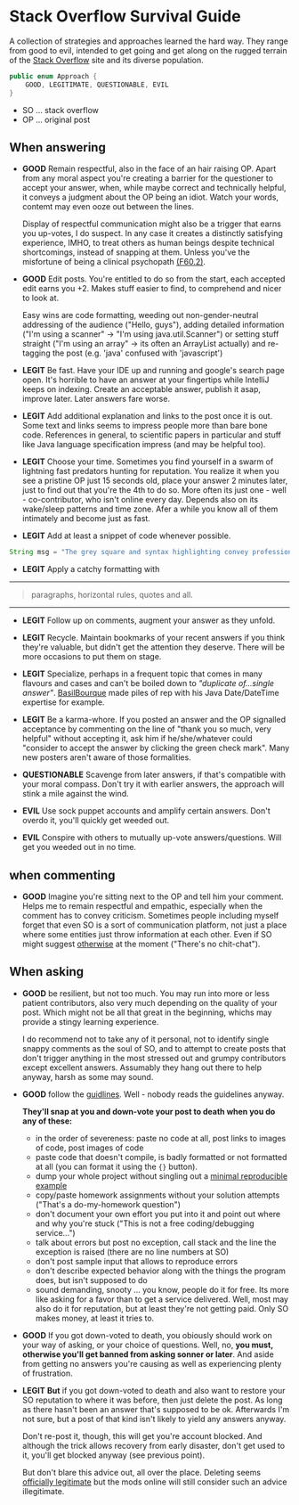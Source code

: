 # Stack Overflow Survival Guide

A collection of strategies and approaches learned the hard way. They range from good to evil, intended to get going and get along on the rugged terrain of the [Stack Overflow](https://stackoverflow.com/) site and its diverse population. 

```java
public enum Approach {
    GOOD, LEGITIMATE, QUESTIONABLE, EVIL
}
```
 - SO ... stack overflow
 - OP ... original post

## When answering

- **GOOD** Remain respectful, also in the face of an hair raising OP. Apart from any moral aspect you're creating a barrier for the questioner to accept your answer, when, while maybe correct and technically helpful, it conveys a judgment about the OP being an idiot. Watch your words, contemt may even ooze out between the lines. 

  Display of respectful communication might also be a trigger that earns you up-votes, I do suspect. In any case it creates a distinctly satisfying experience, IMHO, to treat others as human beings despite technical shortcomings, instead of snapping at them. Unless you've the misfortune of being a clinical psychopath [(F60.2)](https://www.icd10data.com/ICD10CM/Codes/F01-F99/F60-F69/F60-/F60.2). 

- **GOOD** Edit posts. You're entitled to do so from the start, each accepted edit earns you +2. Makes stuff easier to find, to comprehend and nicer to look at. 

  Easy wins are code formatting, weeding out non-gender-neutral addressing of the audience ("Hello, guys"), adding detailed information ("I'm using a scanner" -> "I'm using java.util.Scanner") or setting stuff straight ("I'm using an array" -> its often an ArrayList actually) and re-tagging the post (e.g. 'java' confused with 'javascript')

- **LEGIT** Be fast. Have your IDE up and running and google's search page open. It's horrible to have an answer at your fingertips while IntelliJ keeps on indexing. Create an acceptable answer, publish it asap, improve later. Later answers fare worse.

- **LEGIT** Add additional explanation and links to the post once it is out. Some text and links seems to impress people more than bare bone code. References in general, to scientific papers in particular and stuff like Java language specification impress (and may be helpful too).

- **LEGIT** Choose your time. Sometimes you find yourself in a swarm of lightning fast predators hunting for reputation. You realize it when you see a pristine OP just 15 seconds old, place your answer 2 minutes later, just to find out that you're the 4th to do so. More often its just one - well - co-contributor, who isn't online every day. Depends also on its wake/sleep patterns and time zone. Afer a while you know all of them intimately and become just as fast.

- **LEGIT** Add at least a snippet of code whenever possible. 
```java
String msg = "The grey square and syntax highlighting convey professionality and deep knowledge.";
```

- **LEGIT** Apply a catchy formatting with
***  
  > paragraphs, horizontal rules, quotes and all.  
***

- **LEGIT** Follow up on comments, augment your answer as they unfold.

- **LEGIT** Recycle. Maintain bookmarks of your recent answers if you think they're valuable, but didn't get the attention they deserve. There will be more occasions to put them on stage.

- **LEGIT** Specialize, perhaps in a frequent topic that comes in many flavours and cases and can't be boiled down to *"duplicate of...single answer"*. [BasilBourque](https://stackoverflow.com/search?q=user:642706) made piles of rep with his Java Date/DateTime expertise for example.

- **LEGIT** Be a karma-whore. If you posted an answer and the OP signalled acceptance by commenting on the line of "thank you so much, very helpful" without accepting it, ask him if he/she/whatever could "consider to accept the answer by clicking the green check mark". Many new posters aren't aware of those formalities. 

- **QUESTIONABLE** Scavenge from later answers, if that's compatible with your moral compass. Don't try it with earlier answers, the approach will stink a mile against the wind.

- **EVIL** Use sock puppet accounts and amplify certain answers. Don't overdo it, you'll quickly get weeded out.

- **EVIL** Conspire with others to mutually up-vote answers/questions. Will get you weeded out in no time.

## when commenting

- **GOOD** Imagine you're sitting next to the OP and tell him your comment. Helps me to remain respectful and empathic, especially when the comment has to convey criticism. Sometimes people including myself forget that even SO is a sort of communication platform, not just a place where some entities just throw information at each other. Even if SO might suggest [otherwise](https://stackoverflow.com/tour) at the moment ("There's no chit-chat").

## When asking

- **GOOD** be resilient, but not too much. You may run into more or less patient contributors, also very much depending on the quality of your post. Which might not be all that great in  the beginning, whichs may provide a stingy learning experience.

  I do recommend not to take any of it personal, not to identify single snappy comments as the soul of SO, and to attempt to create posts that don't trigger anything in the most stressed out and grumpy contributors except excellent answers. Assumably they hang out there to help anyway, harsh as some may sound.  

- **GOOD** follow the [guidlines](https://stackoverflow.com/tour). Well - nobody reads the guidelines anyway. 

  **They'll snap at you and down-vote your post to death when you do any of these:**

    - in the order of severeness: paste no code at all, post links to images of code, post images of code
    - paste code that doesn't compile, is badly formatted or not formatted at all (you can format it using the `{}` button).
    - dump your whole project without singling out a [minimal reproducible example](https://stackoverflow.com/help/minimal-reproducible-example)
    - copy/paste homework assignments without your solution attempts ("That's a do-my-homework question")
    - don't document your own effort you put into it and point out where and why you're stuck ("This is not a free coding/debugging service...") 
    - talk about errors but post no exception, call stack and the line the exception is raised (there are no line numbers at SO)
    - don't post sample input that allows to reproduce errors
    - don't describe expected behavior along with the things the program does, but isn't supposed to do
    - sound demanding, snooty ... you know, people do it for free. Its more like asking for a favor than to get a service delivered. Well, most may also do it for reputation, but at least they're not getting paid. Only SO makes money, at least it tries to.

- **GOOD** If you got down-voted to death, you obiously should work on your way of asking, or your choice of questions. Well, no, **you must, otherwise you'll get banned from asking sonner or later**. And aside from getting no answers you're causing as well as experiencing plenty of frustration. 

- **LEGIT**   **But** if you got down-voted to death and also want to restore your SO reputation to where it was before, then just delete the post. As long as there hasn't been an answer that's supposed to be ok. Afterwards I'm not sure, but a post of that kind isn't likely to yield any answers anyway. 

  Don't re-post it, though, this will get you're account blocked. And although the trick allows recovery from early disaster, don't get used to it, you'll get blocked anyway (see previous point).
  
  But don't blare this advice out, all over the place. Deleting seems [officially legitimate](https://meta.stackoverflow.com/a/311812/1428369) but the mods online will still consider such an advice illegitimate.
